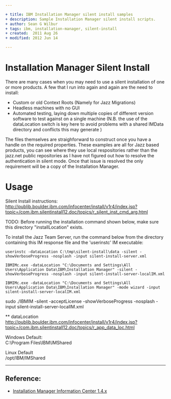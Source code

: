 ```yaml
---

+ title: IBM Installation Manager silent install samples
+ description: Sample Installation Manager silent install scripts.
+ author: Sean G Wilbur
+ tags: ibm, installation-manager, silent-install
+ created:  2011 Aug 26
+ modified: 2012 Jun 14

---
```


Installation Manager Silent Install
=========

 There are many cases when you may need to use a silent installation of one or more products. A few that I run into again and again are the need to install:

 *   Custom or old Context Roots (Namely for Jazz Migrations)
 *   Headless machines with no GUI
 *   Automated testing, laying down multiple copies of different version software to test against on a single machine (N.B. the use of the dataLocation switch is key here to avoid problems with a shared IMData directory and conflicts this may generate )

 The files themselves are straighforward to construct once you have a handle on the required properties. These examples are all for Jazz based products, 
 you can see where they use local respositories rather than the jazz.net public repositories as I have not figured out how to resolve the authentication
 in silent mode. Once that issue is resolved the only requirement will be a copy of the Installation Manager.


Usage
====

 Silent Install instructions:  
   http://publib.boulder.ibm.com/infocenter/install/v1r4/index.jsp?topic=/com.ibm.silentinstall12.doc/topics/r_silent_inst_cmd_arg.html

TODO: Before running the installation command shown below, make sure this directory "installLocation" exists.

To install the Jazz Team Server, run the command below from the directory containing this IM response file and the 'userinstc' IM executable:

    userinstc -dataLocation C:\tmp\silent-install\data -silent -showVerboseProgress -nosplash -input silent-install-server.xml

    IBMIMc.exe -dataLocation "C:\Documents and Settings\All Users\Application Data\IBM\Installation Manager" -silent -showVerboseProgress -nosplash -input silent-install-server-localIM.xml

    IBMIMc.exe -dataLocation "C:\Documents and Settings\All Users\Application Data\IBM\Installation Manager" -mode wizard -input silent-install-server-localIM.xml

sudo ./IBMIM -silent -acceptLicense -showVerboseProgress -nosplash -input silent-install-server-localIM.xml
    


 ** dataLocation  
		http://publib.boulder.ibm.com/infocenter/install/v1r4/index.jsp?topic=/com.ibm.silentinstall12.doc/topics/r_app_data_loc.html

Windows Default:  
C:\Program Files\IBM\IMShared

Linux Default  
/opt/IBM/IMShared


---

Reference:
----------
 * [Installation Manager Information Center 1.4.x](http://publib.boulder.ibm.com/infocenter/install/v1r4/index.jsp)
